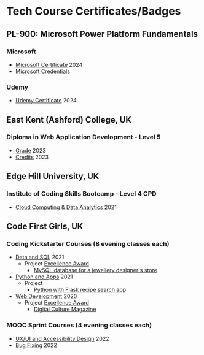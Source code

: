 # Tech Course Certificates/Badges

## PL-900: Microsoft Power Platform Fundamentals
### Microsoft
* [Microsoft Certificate](ms-pl900.png) 2024
* [Microsoft Credentials](https://learn.microsoft.com/en-us/users/janetdornan-1391/credentials/certification/power-platform-fundamentals?tab=credentials-tab)
### Udemy
* [Udemy Certificate](uc-pl900.jpg) 2024

## East Kent (Ashford) College, UK
### Diploma in Web Application Development - Level 5
* [Grade](web-appl5-grade.jpeg) 2023
* [Credits](web-appl5-credits.jpeg) 2023

## Edge Hill University, UK
### Institute of Coding Skills Bootcamp - Level 4 CPD
* [Cloud Computing & Data Analytics](ioc-cloud-data.jpg) 2021

## Code First Girls, UK
### Coding Kickstarter Courses (8 evening classes each)
* [Data and SQL](cfg-data-sql.pdf) 2021
  - Project [Excellence Award](cfg-data-sql-project.pdf)
    - [MySQL database for a jewellery designer's store](https://github.com/janet-dev/jewellery-designers-database)
* [Python and Apps](cfg-python-apps.pdf) 2021
  - Project
    - [Python with Flask recipe search app](https://github.com/janet-dev/food-flask)
* [Web Development](cfg-web-dev.pdf) 2020
  - Project [Excellence Award](cfg-web-dev-project.pdf)
    - [Digital Culture Magazine](https://github.com/janet-dev/code-culture-club)

### MOOC Sprint Courses (4 evening classes each)
* [UX/UI and Accessibility Design](cfg-ux-ui.pdf) 2022
* [Bug Fixing](cfg-bug-fixing.pdf) 2022
